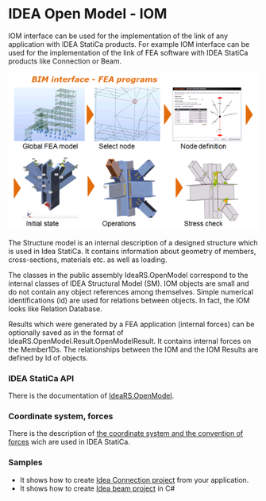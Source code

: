 # IDEA Open Model - IOM
IOM interface can be used for the implementation of the link of any application with IDEA StatiCa products. For example IOM interface can be used for the implementation of the link of FEA software with IDEA StatiCa products like Connection or Beam.

![IOM.png](images/fea-idea.png)

The Structure model is an internal description of a designed structure which is used in Idea StatiCa. It contains information about geometry of members, cross-sections, materials etc. as well as loading.

The classes in the public assembly IdeaRS.OpenModel correspond to the internal classes of IDEA Structural Model (SM). IOM objects are small and do not contain any object references among themselves. Simple numerical identifications (id) are used for relations between objects. In fact, the IOM looks like Relation Database.

Results which were generated by a FEA application (internal forces) can be optionally saved as in the format of IdeaRS.OpenModel.Result.OpenModelResult. It contains internal forces on the Member1Ds. The relationships between the IOM and the IOM Results are defined by Id of objects.

### IDEA StatiCa API
There is the documentation of [IdeaRS.OpenModel](iom-api/index.html).

### Coordinate system, forces
There is the description of [the coordinate system and the convention of forces](coord-system.md) wich are used in IDEA StatiCa.

### Samples
* It shows how to create [Idea Connection project](samples/idea-connections/idea-connections.md) from your application.
* It shows how to create [Idea beam project](samples/idea-beam/idea-beam.md) in C# 

